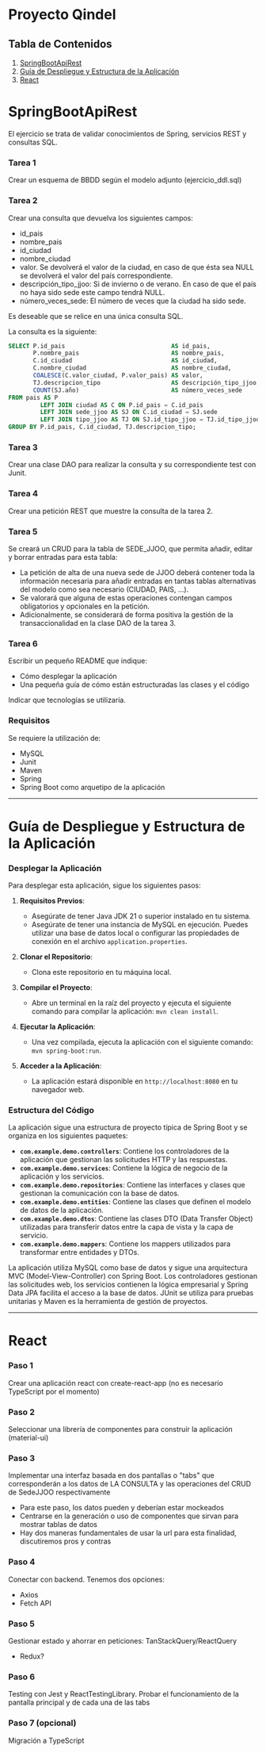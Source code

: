 # Proyecto Qindel

## Tabla de Contenidos  

1. [SpringBootApiRest](#SpringBootApiRest)
2. [Guía de Despliegue y Estructura de la Aplicación](#Guia)
3. [React](#React)

# SpringBootApiRest

El ejercicio se trata de validar conocimientos de Spring, servicios REST y consultas SQL.

### Tarea 1

Crear un esquema de BBDD según el modelo adjunto (ejercicio_ddl.sql)

### Tarea 2

Crear una consulta que devuelva los siguientes campos:

* id_pais
* nombre_pais
* id_ciudad
* nombre_ciudad
* valor. Se devolverá el valor de la ciudad, en caso de que ésta sea NULL
  se devolverá el valor del país correspondiente.
* descripción_tipo_jjoo: Si de invierno o de verano.
  En caso de que el país no haya sido sede este campo tendrá NULL.
* número_veces_sede: El número de veces que la ciudad ha sido sede.

Es deseable que se relice en una única consulta SQL.

La consulta es la siguiente:

```sql
SELECT P.id_pais                              AS id_pais,
       P.nombre_pais                          AS nombre_pais,
       C.id_ciudad                            AS id_ciudad,
       C.nombre_ciudad                        AS nombre_ciudad,
       COALESCE(C.valor_ciudad, P.valor_pais) AS valor,
       TJ.descripcion_tipo                    AS descripción_tipo_jjoo,
       COUNT(SJ.año)                          AS número_veces_sede
FROM pais AS P
         LEFT JOIN ciudad AS C ON P.id_pais = C.id_pais
         LEFT JOIN sede_jjoo AS SJ ON C.id_ciudad = SJ.sede
         LEFT JOIN tipo_jjoo AS TJ ON SJ.id_tipo_jjoo = TJ.id_tipo_jjoo
GROUP BY P.id_pais, C.id_ciudad, TJ.descripcion_tipo;
```

### Tarea 3

Crear una clase DAO para realizar la consulta y su correspondiente test
con Junit.

### Tarea 4

Crear una petición REST que muestre la consulta de la tarea 2.

### Tarea 5

Se creará un CRUD para la tabla de SEDE_JJOO, que permita añadir, editar y borrar entradas para esta tabla:

- La petición de alta de una nueva sede de JJOO deberá contener toda la información necesaria para añadir
  entradas en tantas tablas alternativas del modelo como sea necesario (CIUDAD, PAIS, ...).
- Se valorará que alguna de estas operaciones contengan campos obligatorios y opcionales en la petición.
- Adicionalmente, se considerará de forma positiva la gestión de la transaccionalidad en la clase DAO de la tarea 3.

### Tarea 6

Escribir un pequeño README que indique:

- Cómo desplegar la aplicación
- Una pequeña guía de cómo están estructuradas las clases y el código

Indicar que tecnologías se utilizaría.

### Requisitos

Se requiere la utilización de:

- MySQL
- Junit
- Maven
- Spring
- Spring Boot como arquetipo de la aplicación

---
<a name="Guia"></a>
# Guía de Despliegue y Estructura de la Aplicación

### Desplegar la Aplicación

Para desplegar esta aplicación, sigue los siguientes pasos:

1. **Requisitos Previos**:
   - Asegúrate de tener Java JDK 21 o superior instalado en tu sistema.
   - Asegúrate de tener una instancia de MySQL en ejecución. Puedes utilizar una base de datos local o configurar las propiedades de conexión en el archivo `application.properties`.

2. **Clonar el Repositorio**:
   - Clona este repositorio en tu máquina local.

3. **Compilar el Proyecto**:
   - Abre un terminal en la raíz del proyecto y ejecuta el siguiente comando para compilar la aplicación: `mvn clean install`.

4. **Ejecutar la Aplicación**:
   - Una vez compilada, ejecuta la aplicación con el siguiente comando: `mvn spring-boot:run`.

5. **Acceder a la Aplicación**:
   - La aplicación estará disponible en `http://localhost:8080` en tu navegador web.

### Estructura del Código

La aplicación sigue una estructura de proyecto típica de Spring Boot y se organiza en los siguientes paquetes:

- **`com.example.demo.controllers`**: Contiene los controladores de la aplicación que gestionan las solicitudes HTTP y las respuestas.
- **`com.example.demo.services`**: Contiene la lógica de negocio de la aplicación y los servicios.
- **`com.example.demo.repositories`**: Contiene las interfaces y clases que gestionan la comunicación con la base de datos.
- **`com.example.demo.entities`**: Contiene las clases que definen el modelo de datos de la aplicación.
- **`com.example.demo.dtos`**: Contiene las clases DTO (Data Transfer Object) utilizadas para transferir datos entre la capa de vista y la capa de servicio.
- **`com.example.demo.mappers`**: Contiene los mappers utilizados para transformar entre entidades y DTOs.

La aplicación utiliza MySQL como base de datos y sigue una arquitectura MVC (Model-View-Controller) con Spring Boot. Los controladores gestionan las solicitudes web, los servicios contienen la lógica empresarial y Spring Data JPA facilita el acceso a la base de datos. JUnit se utiliza para pruebas unitarias y Maven es la herramienta de gestión de proyectos. 

---  

# React  

### Paso 1
Crear una aplicación react con create-react-app (no es necesario TypeScript por el momento)

### Paso 2
Seleccionar una librería de componentes para construír la aplicación (material-ui)

### Paso 3
Implementar una interfaz basada en dos pantallas o "tabs" que corresponderán a los datos de LA CONSULTA y las operaciones del CRUD de SedeJJOO respectivamente
- Para este paso, los datos pueden y deberían estar mockeados
- Centrarse en la generación o uso de componentes que sirvan para mostrar tablas de datos
- Hay dos maneras fundamentales de usar la url para esta finalidad, discutiremos pros y contras

### Paso 4
Conectar con backend. Tenemos dos opciones:
- Axios
- Fetch API

### Paso 5
Gestionar estado y ahorrar en peticiones: TanStackQuery/ReactQuery
- Redux?

### Paso 6
Testing con Jest y ReactTestingLibrary. Probar el funcionamiento de la pantalla principal y de cada una de las tabs

### Paso 7 (opcional)
Migración a TypeScript
